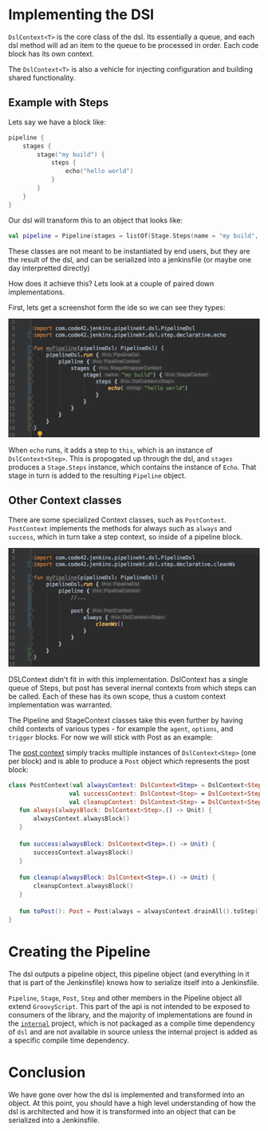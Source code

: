 # Implementing the DSl

`DslContext<T>` is the core class of the dsl.  Its essentially a queue, and each dsl method will ad an item to the queue to
be processed in order.  Each code block has its own context.

The `DslContext<T>` is also a vehicle for injecting configuration and building shared functionality.

## Example with Steps

Lets say we have a block like:

```kotlin
pipeline {
    stages {
        stage("my build") {
            steps {
                echo("hello world")
            }
        }
    }
}
```

Our dsl will transform this to an object that looks like:

```kotlin
val pipeline = Pipeline(stages = listOf(Stage.Steps(name = "my build", steps = listOf(Echo("hello world")))))
```

These classes are not meant to be instantiated by end users, but they are the result of the dsl, and can be serialized into a jenkinsfile (or maybe one day interpretted directly)

How does it achieve this? Lets look at a couple of paired down implementations.

First, lets get a screenshot form the ide so we can see they types:

![Simple Pipeline in IDE](images/simplePipelineDslInIde.png)

When `echo` runs, it adds a step to `this`, which is an instance of `DslContext<Step>`. This is propogated up through the dsl,
and `stages` produces a `Stage.Steps` instance, which contains the instance of `Echo`.  That stage in turn is added to
the resulting `Pipeline` object.

## Other Context classes

There are some specialized Context classes, such as `PostContext`.  `PostContext` implements the methods for always such
as `always` and `success`, which in turn take a step context, so inside of a pipeline block.

![Simple Pipeline With Post](images/simplePipelineDslWithPostInIde.png)

DSLContext<T> didn't fit in with this implementation.  DslContext has a single queue of Steps, but post has several 
inernal contexts from which steps can be called. Each of these has its own scope, thus a custom context implementation 
was warranted.

The Pipeline and StageContext classes take this even further by having child contexts of various types - for example the
`agent`, `options`, and `trigger` blocks. For now we will stick with Post as an example:

The [post context](https://github.com/code42/pipelinekt/blob/d732295afb0328b0675f98e2f2c81076ddba4614/dsl/src/main/kotlin/com/code42/jenkins/pipelinekt/dsl/post/PostContext.kt) simply tracks multiple instances of `DslContext<Step>` (one per block) and is able to produce a `Post` 
object which represents the post block:

```kotlin
class PostContext(val alwaysContext: DslContext<Step> = DslContext<Step>(),
                 val successContext: DslContext<Step> = DslContext<Step>(),
                 val cleanupContext: DslContext<Step> = DslContext<Step>()) {
   fun always(alwaysBlock: DslContext<Step>.() -> Unit) {
       alwaysContext.alwaysBlock()
   }

   fun success(alwaysBlock: DslContext<Step>.() -> Unit) {
       successContext.alwaysBlock()
   }

   fun cleanup(alwaysBlock: DslContext<Step>.() -> Unit) {
       cleanupContext.alwaysBlock()
   }

   fun toPost(): Post = Post(always = alwaysContext.drainAll().toStep(), success = successContext.drainAll().toStep(), cleanup = cleanupContext.drainAll().toStep())
}
```

# Creating the Pipeline

The dsl outputs a pipeline object, this pipeline object (and everything in it that is part of the Jenkinsfile) knows how to
serialize itself into a Jenkinsfile.

`Pipeline`, `Stage`, `Post`, `Step` and other members in the Pipeline object all extend `GroovyScript`.  This part of the 
api is not intended to be exposed to consumers of the library, and the majority of implementations are found in the
[`internal`](https://github.com/code42/pipelinekt/blob/d732295afb0328b0675f98e2f2c81076ddba4614/internal) project, which is not packaged as a compile time dependency of `dsl` and are not available in source
unless the internal project is added as a specific compile time dependency.

# Conclusion

We have gone over how the dsl is implemented and transformed into an object.  At this point, you should have a high level
understanding of how the dsl is architected and how it is transformed into an object that can be serialized into a Jenkinsfile.